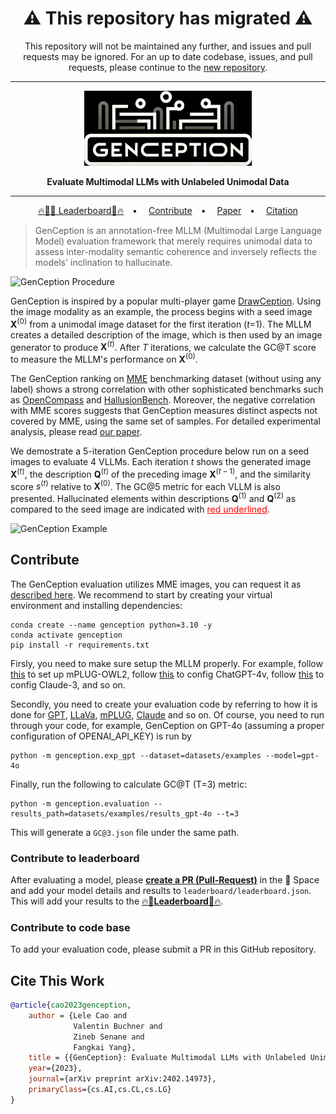 <div align="center">
  <h1>⚠️ This repository has migrated ⚠️</h1>
  <p>This repository will not be maintained any further, and issues and pull requests may be ignored. For an up to date codebase, issues, and pull requests, please continue to the <a href="https://github.com/llcresearch/GenCeption">new repository</a>.</p>
</div>

---

<div align="center">

<img src="figures/gc_logo.png" height="120">

**Evaluate Multimodal LLMs with Unlabeled Unimodal Data**

</div>

------

<p align="center">
  <a href="https://huggingface.co/spaces/valbuc/GenCeption">🔥🏅️🤗 Leaderboard🏅️🔥</a>&emsp;•&emsp;
  <a href="#contribute">Contribute</a>&emsp;•&emsp;
  <a href="https://arxiv.org/abs/2402.14973">Paper</a>&emsp;•&emsp;
  <a href="#cite-this-work">Citation</a> 
</p>

> GenCeption is an annotation-free MLLM (Multimodal Large Language Model) evaluation framework that merely requires unimodal data to assess inter-modality semantic coherence and inversely reflects the models' inclination to hallucinate.

![GenCeption Procedure](figures/genception-correlation.jpeg)

GenCeption is inspired by a popular multi-player game [DrawCeption](https://wikipedia.org/wiki/drawception). Using the image modality as an example, the process begins with a seed image $\mathbf{X}^{(0)}$ from a unimodal image dataset for the first iteration ($t$=1). The MLLM creates a detailed description of the image, which is then used by an image generator to produce $\mathbf{X}^{(t)}$. After $T$ iterations, we calculate the GC@T score to measure the MLLM's performance on $\mathbf{X}^{(0)}$. 

The GenCeption ranking on [MME](https://github.com/BradyFU/Awesome-Multimodal-Large-Language-Models/tree/Evaluation) benchmarking dataset (without using any label) shows a strong correlation with other sophisticated benchmarks such as [OpenCompass](https://rank.opencompass.org.cn/leaderboard-multimodal) and [HallusionBench](https://github.com/tianyi-lab/HallusionBench). Moreover, the negative correlation with MME scores suggests that GenCeption measures distinct aspects not covered by MME, using the same set of samples. For detailed experimental analysis, please read [our paper](https://arxiv.org/abs/2402.14973).

We demostrate a 5-iteration GenCeption procedure below run on a seed images to evaluate 4 VLLMs. Each iteration $t$ shows the generated image $\mathbf{X}^{(t)}$, the description $\mathbf{Q}^{(t)}$ of the preceding image $\mathbf{X}^{(t-1)}$, and the similarity score $s^{(t)}$ relative to $\mathbf{X}^{(0)}$. The GC@5 metric for each VLLM is also presented. Hallucinated elements within descriptions $\mathbf{Q}^{(1)}$ and $\mathbf{Q}^{(2)}$ as compared to the seed image are indicated with  <span style="color:red"><u>red underlined</u></span>.

![GenCeption Example](figures/existence-example.jpeg)


## Contribute

The GenCeption evaluation utilizes MME images, you can request it as [described here](https://github.com/BradyFU/Awesome-Multimodal-Large-Language-Models/blob/Evaluation/README.md#our-mllm-works).
We recommend to start by creating your virtual environment and installing dependencies:

```{bash}
conda create --name genception python=3.10 -y
conda activate genception
pip install -r requirements.txt
```

Firsly, you need to make sure setup the MLLM properly. For example, follow [this](https://github.com/X-PLUG/mPLUG-Owl/tree/main/mPLUG-Owl2#usage) to set up mPLUG-OWL2, follow [this](https://platform.openai.com/docs/guides/vision) to config ChatGPT-4v, follow [this](https://docs.anthropic.com/claude/docs/intro-to-claude) to config Claude-3, and so on. 

Secondly, you need to create your evaluation code by referring to how it is done for [GPT](genception/exp_gpt.py), [LLaVa](genception/exp_llava.py), [mPLUG](genception/exp_mplug.py), [Claude](genception/exp_claude.py) and so on. Of course, you need to run through your code, for example, GenCeption on GPT-4o (assuming a proper configuration of OPENAI_API_KEY) is run by

```{bash}
python -m genception.exp_gpt --dataset=datasets/examples --model=gpt-4o
```

Finally, run the following to calculate GC@T (T=3) metric:
```{bash}
python -m genception.evaluation --results_path=datasets/examples/results_gpt-4o --t=3
```
This will generate a `GC@3.json` file under the same path.


### Contribute to leaderboard
After evaluating a model, please [**create a PR (Pull-Request)**](https://huggingface.co/spaces/valbuc/GenCeption/discussions?new_pr=true) in the 🤗 Space and add your model details and results to `leaderboard/leaderboard.json`. This will add your results to the [🔥🏅️**Leaderboard**🏅️🔥](https://huggingface.co/spaces/valbuc/GenCeption). 

### Contribute to code base
To add your evaluation code, please submit a PR in this GitHub repository. 

## Cite This Work
```bibtex
@article{cao2023genception,
    author = {Lele Cao and
              Valentin Buchner and
              Zineb Senane and
              Fangkai Yang},
    title = {{GenCeption}: Evaluate Multimodal LLMs with Unlabeled Unimodal Data},
    year={2023},
    journal={arXiv preprint arXiv:2402.14973},
    primaryClass={cs.AI,cs.CL,cs.LG}
}
```

